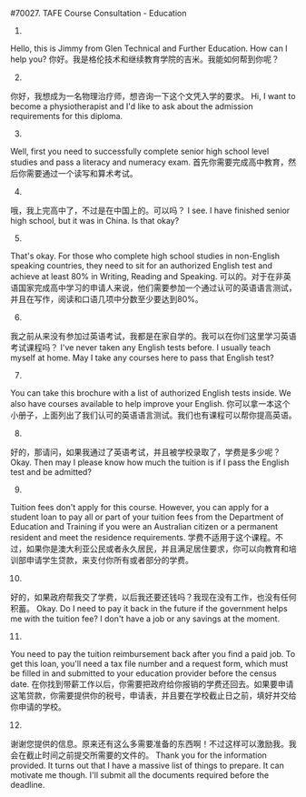 #70027. TAFE Course Consultation - Education

1.
Hello, this is Jimmy from Glen Technical and Further Education. How can I help you?
你好。我是格伦技术和继续教育学院的吉米。我能如何帮到你呢？

2.
你好，我想成为一名物理治疗师，想咨询一下这个文凭入学的要求。
Hi, I want to become a physiotherapist and I'd like to ask about the admission requirements for this diploma.

3.
Well, first you need to successfully complete senior high school level studies and pass a literacy and numeracy exam.
首先你需要完成高中教育，然后你需要通过一个读写和算术考试。

4.
哦，我上完高中了，不过是在中国上的。可以吗？
I see. I have finished senior high school, but it was in China. Is that okay?

5.
That's okay. For those who complete high school studies in non-English speaking countries, they need to sit for an authorized English test and achieve at least 80% in Writing, Reading and Speaking.
可以的。对于在非英语国家完成高中学习的申请人来说，他们需要参加一个通过认可的英语语言测试，并且在写作，阅读和口语几项中分数至少要达到80%。

6.
我之前从来没有参加过英语考试，我都是在家自学的。我可以在你们这里学习英语考试课程吗？
I've never taken any English tests before. I usually teach myself at home. May I take any courses here to pass that English test?

7.
You can take this brochure with a list of authorized English tests inside. We also have courses available to help improve your English.
你可以拿一本这个小册子，上面列出了我们认可的英语语言测试。我们也有课程可以帮你提高英语。

8.
好的，那请问，如果我通过了英语考试，并且被学校录取了，学费是多少呢？
Okay. Then may I please know how much the tuition is if I pass the English test and be admitted?

9.
Tuition fees don't apply for this course. However, you can apply for a student loan to pay all or part of your tuition fees from the Department of Education and Training if you were an Australian citizen or a permanent resident and meet the residence requirements.
学费不适用于这个课程。不过，如果你是澳大利亚公民或者永久居民，并且满足居住要求，你可以向教育和培训部申请学生贷款，来支付你所有或者部分的学费。

10.
好的，如果政府帮我交了学费，以后我还要还钱吗？我现在没有工作，也没有任何积蓄。
Okay. Do I need to pay it back in the future if the government helps me with the tuition fee? I don't have a job or any savings at the moment.

11.
You need to pay the tuition reimbursement back after you find a paid job. To get this loan, you'll need a tax file number and a request form, which must be filled in and submitted to your education provider before the census date.
在你找到带薪工作以后，你需要把政府给你报销的学费还回去。如果要申请这笔贷款，你需要提供你的税号，申请表，并且要在学校截止日之前，填好并交给你申请的学校。

12.
谢谢您提供的信息。原来还有这么多需要准备的东西啊！不过这样可以激励我。我会在截止时间之前提交所需要的文件的。
Thank you for the information provided. It turns out that I have a massive list of things to prepare. It can motivate me though. I'll submit all the documents required before the deadline.